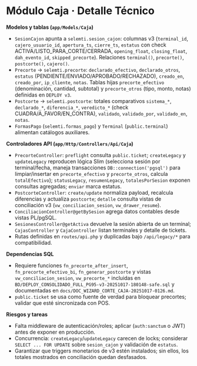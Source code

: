 # Módulo Caja · Detalle Técnico

**Modelos y tablas (`app/Models/Caja`)**
- `SesionCajon` apunta a `selemti.sesion_cajon`: columnas v3 (`terminal_id`, `cajero_usuario_id`, `apertura_ts`, `cierre_ts`, `estatus` con check ACTIVA/LISTO_PARA_CORTE/CERRADA, `opening_float`, `closing_float`, `dah_evento_id`, `skipped_precorte`). Relaciones `terminal()`, `precorte()`, `postcorte()`, `cajero()`.
- `Precorte` → `selemti.precorte`: `declarado_efectivo`, `declarado_otros`, `estatus` (PENDIENTE/ENVIADO/APROBADO/RECHAZADO), `creado_en`, `creado_por`, `ip_cliente`, `notas`. Tablas hijas `precorte_efectivo` (denominación, cantidad, subtotal) y `precorte_otros` (tipo, monto, notas) definidas en `DEPLOY v3`.
- `Postcorte` → `selemti.postcorte`: totales comparativos `sistema_*`, `declarado_*`, `diferencia_*`, `veredicto_*` (check CUADRA/A_FAVOR/EN_CONTRA), `validado`, `validado_por`, `validado_en`, `notas`.
- `FormasPago` (`selemti.formas_pago`) y `Terminal` (`public.terminal`) alimentan catálogos auxiliares.

**Controladores API (`app/Http/Controllers/Api/Caja`)**
- `PrecorteController`: `preflight` consulta `public.ticket`; `createLegacy` y `updateLegacy` reproducen lógica Slim (selecciona sesión por terminal/fecha, maneja transacciones `DB::connection('pgsql')` para limpiar/insertar en `precorte_efectivo` y `precorte_otros`, calcula `totalEfectivo`); `statusLegacy`, `resumenLegacy`, `totalesPorSesion` exponen consultas agregadas; `enviar` marca estatus.
- `PostcorteController`: `create/update` normaliza payload, recalcula diferencias y actualiza `postcorte`; `detalle` consulta vistas de conciliación v3 (`vw_conciliacion_sesion`, `vw_drawer_resume`).
- `ConciliacionController@getBySesion` agrega datos contables desde vistas PL/pgSQL.
- `SesionesController@getActiva` devuelve la sesión abierta de un terminal; `CajasController` y `CajaController` listan terminales y detalle de tickets.
- Rutas definidas en `routes/api.php` y duplicadas bajo `/api/legacy/*` para compatibilidad.

**Dependencias SQL**
- Requiere funciones `fn_precorte_after_insert`, `fn_precorte_efectivo_bi`, `fn_generar_postcorte` y vistas `vw_conciliacion_sesion`, `vw_precorte_*` incluidas en `BD/DEPLOY_CONSOLIDADO_FULL_PG95-v3-20251017-180148-safe.sql` y documentadas en `docs/DOC_WIZARD_CORTE_CAJA-20251017-0126.md`.
- `public.ticket` se usa como fuente de verdad para bloquear precortes; validar que esté sincronizada con POS.

**Riesgos y tareas**
- Falta middleware de autenticación/roles; aplicar (`auth:sanctum` o JWT) antes de exponer en producción.
- Concurrencia: `createLegacy`/`updateLegacy` carecen de locks; considerar `SELECT ... FOR UPDATE` sobre `sesion_cajon` y validación de `estatus`.
- Garantizar que triggers monetarios de v3 estén instalados; sin ellos, los totales mostrados en conciliación quedan desfasados.
